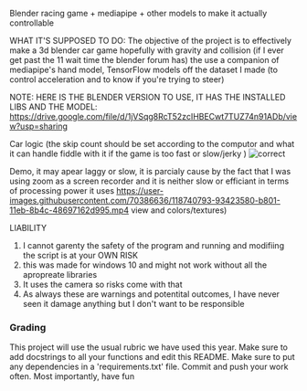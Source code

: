 Blender racing game + mediapipe + other models to make it actually controllable

WHAT IT'S SUPPOSED TO DO:
The objective of the project is to effectively make a 3d blender car game hopefully with gravity and collision (if I ever get past the 11 wait time the blender forum has) the
use a companion of mediapipe's hand model, TensorFlow models off the dataset I made (to control acceleration and to know if you're trying to steer)

NOTE:
HERE IS THE BLENDER VERSION TO USE, IT HAS THE INSTALLED LIBS AND THE MODEL:
https://drive.google.com/file/d/1jVSqg8RcT52zcIHBECwt7TUZ74n91ADb/view?usp=sharing

Car logic (the skip count should be set according to the computor and what it can handle fiddle with it if the game is too fast or slow/jerky )
![correct](https://user-images.githubusercontent.com/70386636/120093804-85c65e80-c0d1-11eb-9b88-3235f05a4612.png)


Demo, it may apear laggy or slow, it is parcialy cause by the fact that I was using zoom as a screen recorder and it is neither slow or efficiant in terms of processing power it uses
https://user-images.githubusercontent.com/70386636/118740793-93423580-b801-11eb-8b4c-48697162d995.mp4 view and colors/textures)

LIABILITY
1. I cannot garenty the safety of the program and running and modifiing the script is at your OWN RISK
2. this was made for windows 10 and might not work without all the apropreate libraries
3. It uses the camera so risks come with that
4. As always these are warnings and potentital outcomes, I have never seen it damage anything but I don't want to be responsible




### Grading
This project will use the usual rubric we have used this year. Make sure to add docstrings to all your functions and edit this README. Make sure to put any dependencies in a 'requirements.txt' file. Commit and push your work often. Most importantly, have fun
